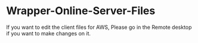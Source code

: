 # Wrapper-Online-Server-Files
If you want to edit the client files for AWS, Please go in the Remote desktop if you want to make changes on it.
